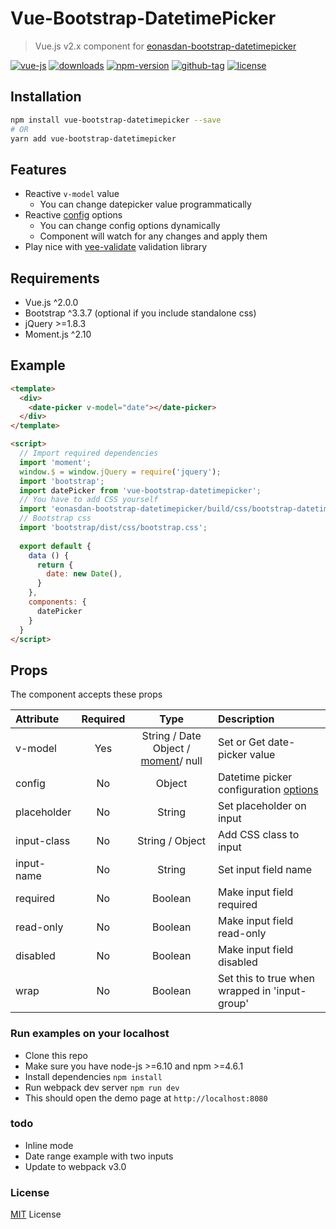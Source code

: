 # Vue-Bootstrap-DatetimePicker

> Vue.js v2.x component for [eonasdan-bootstrap-datetimepicker](https://github.com/Eonasdan/bootstrap-datetimepicker/)

[![vue-js](https://img.shields.io/badge/vue.js-2.x-brightgreen.svg?maxAge=604800)](https://github.com/ankurk91/vue-bootstrap-datetimepicker/)
[![downloads](https://img.shields.io/npm/dt/vue-bootstrap-datetimepicker.svg)](https://www.npmjs.com/package/vue-bootstrap-datetimepicker)
[![npm-version](https://img.shields.io/npm/v/vue-bootstrap-datetimepicker.svg)](https://www.npmjs.com/package/vue-bootstrap-datetimepicker)
[![github-tag](https://img.shields.io/github/tag/ankurk91/vue-bootstrap-datetimepicker.svg?maxAge=1800)](https://github.com/ankurk91/vue-bootstrap-datetimepicker/)
[![license](https://img.shields.io/github/license/ankurk91/vue-bootstrap-datetimepicker.svg?maxAge=1800)]()


## Installation
```bash
npm install vue-bootstrap-datetimepicker --save
# OR
yarn add vue-bootstrap-datetimepicker
```

## Features
* Reactive ``v-model`` value
    - You can change datepicker value programmatically 
* Reactive [config](http://eonasdan.github.io/bootstrap-datetimepicker/Options/) options
    - You can change config options dynamically
    - Component will watch for any changes and apply them
* Play nice with [vee-validate](https://github.com/logaretm/vee-validate) validation library


## Requirements
* Vue.js ^2.0.0
* Bootstrap ^3.3.7 (optional if you include standalone css)
* jQuery  >=1.8.3
* Moment.js  ^2.10
    
## Example
```html
<template>
  <div>
    <date-picker v-model="date"></date-picker>
  </div>
</template>

<script>
  // Import required dependencies
  import 'moment';
  window.$ = window.jQuery = require('jquery');
  import 'bootstrap';
  import datePicker from 'vue-bootstrap-datetimepicker';
  // You have to add CSS yourself
  import 'eonasdan-bootstrap-datetimepicker/build/css/bootstrap-datetimepicker.css';
  // Bootstrap css  
  import 'bootstrap/dist/css/bootstrap.css';
  
  export default {    
    data () {
      return {
        date: new Date(),       
      }
    },
    components: {
      datePicker
    }
  }
</script>
```

## Props
The component accepts these props

| Attribute    | Required   | Type               | Description      |
| :---         |  :---:     | :---:              | :---            |
| v-model      |  Yes       | String / Date Object / [moment](https://momentjs.com/)/ null | Set or Get date-picker value |
| config       |  No        | Object             | Datetime picker configuration [options](http://eonasdan.github.io/bootstrap-datetimepicker/Options/)|
| placeholder  |  No        | String             | Set placeholder on input |
| input-class  |  No        | String / Object    | Add CSS class to input  |
| input-name   |  No        | String             | Set input field name  |
| required     |  No        | Boolean            | Make input field required |
| read-only    |  No        | Boolean            | Make input field read-only |
| disabled     |  No        | Boolean            | Make input field disabled |
| wrap         |  No        | Boolean            | Set this to true when wrapped in 'input-group' |


### Run examples on your localhost
* Clone this repo
* Make sure you have node-js >=6.10 and npm >=4.6.1
* Install dependencies
``
npm install
``
* Run webpack dev server
``
npm run dev
``
* This should open the demo page at ``http://localhost:8080``

### todo
* Inline mode
* Date range example with two inputs
* Update to webpack v3.0

### License
[MIT](LICENSE.txt) License
